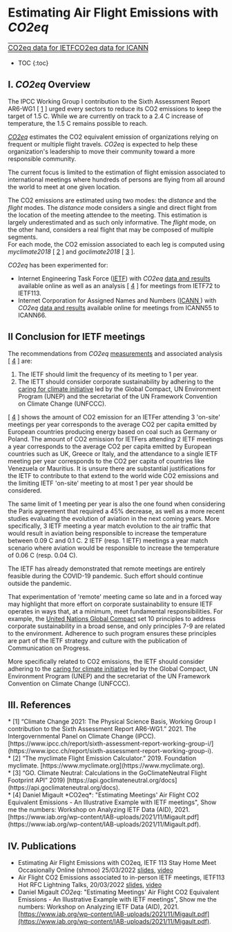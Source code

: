 
# Estimating Air Flight Emissions with *CO2eq*


  <html>
  <style>
  table, th, td {
    border: 0px none;
    padding: 0px;
  }
  </style>
  <body>
    <table style="width:100%">
          <tr>
<td><a href='https://mglt.github.io/co2eq/IETF/IETF'> CO2eq data for IETF</a></td>
<td><a href='https://mglt.github.io/co2eq/ICANN/ICANN'> CO2eq data for ICANN</a></td>
<td> </td>
<td> </td>
<td> </td>
<td> </td>
      </tr>
    </table>
  </body>
  </html>

<!--
## Table of Contents 

* [I. *CO2eq* Overview](#sec-overview)
* [II. Application to International Meetings](#sec-applications)
  * [II.1. Internet Engineering Task Force (IETF)](#sec-ietf)
* [III. References](#sec-ref)
-->

* TOC
{:toc}

## I. *CO2eq* Overview

The IPCC Working Group I contribution to the Sixth Assessment Report AR6-WG1 [ [1](#ar6-wg1) ] urged every sectors to reduce its CO2 emissions to keep the target of 1.5 C. 
While we are currently on track to a 2.4 C increase of temperature, the 1.5 C remains possible to reach. 

[*CO2eq*](https://github.com/mglt/co2eq) estimates the CO2 equivalent emission of organizations relying on frequent or multiple flight travels. 
*CO2eq* is expected to help these organization's leadership to move their community toward a more responsible community. 

The current focus is limited to the estimation of flight emission associated to international meetings where hundreds of persons are flying from all around the world to meet at one given location. 

The CO2 emissions are estimated using two modes: the *distance* and the *flight* modes. 
The *distance* mode considers a single and direct flight from the location of the meeting attendee to the meeting. This estimation is largely underestimated and as such only informative. 
The *flight* mode, on the other hand, considers a real flight that may be composed of multiple segments.  
For each mode, the CO2 emission associated to each leg is computed using *myclimate2018* [ [2](#myclimate) ] and *goclimate2018* [ [3](#goclimate) ]. 

*CO2eq* has been experimented for:

*  Internet Engineering Task Force ([IETF](https://www.ietf.org)) with *CO2eq* [data and results](https://mglt.github.io/co2eq/IETF/IETF) available online as well as an analysis [ [4](#coe2eq-aid) ] for meetings from IETF72 to IETF113. 
* Internet Corporation for Assigned Names and Numbers ([ICANN ](https://www.icann.org/)) with *CO2eq* [data and results](https://mglt.github.io/co2eq/ICANN/ICANN) available online for meetings from ICANN55 to ICANN66.

## II Conclusion for IETF meetings

The recommendations from *CO2eq* [measurements](https://mglt.github.io/co2eq/IETF/IETF) and associated analysis [ [4](#coe2eq-aid) ] are:

1. The IETF should limit the frequency of its meeting to 1 per year.
2. The IETT should consider corporate sustainability by adhering to the [caring for climate initiative](https://d306pr3pise04h.cloudfront.net/docs/publications%2FC4C_Statement.pdf) led by the Global Compact, UN Environment Program (UNEP) and the secretariat of the UN Framework Convention on Climate Change (UNFCCC). 

[ [4](#coe2eq-aid) ] shows the amount of CO2 emission for an IETFer attending 3 'on-site' meetings per year corresponds to the average CO2 per capita emitted by European countries producing energy based on coal such as Germany or Poland. The amount of CO2 emission for IETFers  attending 2 IETF meetings a year corresponds to the average CO2 per capita emitted by European countries such as UK, Greece or Italy, and the attendance to a single IETF meeting per year corresponds to the CO2 per capita of countries like Venezuela  or Mauritius. It is unsure there are substantial justifications for the IETF to contribute to that extend to the world wide CO2 emissions and the limiting  IETF 'on-site' meeting to at most 1 per year should be considered.  

The same limit of 1 meeting per year is also the one found when considering the Paris agreement that required a 45% decrease, as well as a more recent studies evaluating the evolution of aviation in the next coming years. More specifically, 3 IETF meeting a year match evolution to the air traffic that would result in aviation being responsible to increase the temperature between 0.09 C and 0.1 C. 2 IETF (resp. 1 IETF) meetings a year match scenario where aviation would be responsible to increase the temperature of 0.06 C (resp. 0.04 C).

The IETF has already demonstrated that remote meetings are entirely feasible during the COVID-19 pandemic. Such effort should continue outside the pandemic.


That experimentation of 'remote' meeting came so late and in a forced way may highlight that more effort on corporate sustainability to ensure IETF operates in ways that, at a minimum, meet fundamental responsibilities. For example, the [United Nations Global Compact](https://www.unglobalcompact.org) set 10 principles to address corporate sustainability in a broad sense, and only principles 7-9 are related to the environment. Adherence to such program ensures these principles are part of the IETF strategy and culture with the publication of Communication on Progress. 

More specifically related to CO2 emissions, the IETF should consider adhering to the [caring for climate initiative](https://d306pr3pise04h.cloudfront.net/docs/publications%2FC4C_Statement.pdf) led by the Global Compact, UN Environment Program (UNEP) and the secretariat of the UN Framework Convention on Climate Change (UNFCCC). 

## III. References

<div id="ar6-wg1"></div>
* [1] “Climate Change 2021: The Physical Science Basis, Working Group I contribution to the Sixth Assessment Report AR6-WG1.” 2021. The Intergovernmental Panel on Climate Change (IPCC). [https://www.ipcc.ch/report/sixth-assessment-report-working-group-i/](https://www.ipcc.ch/report/sixth-assessment-report-working-group-i).
<div id="myclimate"></div>
* [2] “The myclimate Flight Emission Calculator.” 2019. Foundation myclimate. [https://www.myclimate.org](https://www.myclimate.org).
<div id="goclimate"></div> 
* [3] “GO. Climate Neutral: Calculations in the GoClimateNeutral Flight Footprint API” 2019) [https://api.goclimateneutral.org/docs](https://api.goclimateneutral.org/docs).
<div id="coe2eq-aid"> </div>
* [4]  Daniel Migault *CO2eq*: "Estimating Meetings' Air Flight CO2 Equivalent Emissions - An Illustrative Example with IETF meetings", Show me the numbers: Workshop on Analyzing IETF Data (AID), 2021. [https://www.iab.org/wp-content/IAB-uploads/2021/11/Migault.pdf](https://www.iab.org/wp-content/IAB-uploads/2021/11/Migault.pdf). 

## IV. Publications

* Estimating Air Flight Emissions with CO2eq, IETF 113 Stay Home Meet Occasionally Online (shmoo) 25/03/2022 [slides](https://datatracker.ietf.org/meeting/113/materials/slides-113-shmoo-air-flight-co-2-emissions-associated-to-ietf-meetings-00), [video](https://www.youtube.com/watch?v=JnnPIBmSD28)
* Air Flight CO2 Emissions associated to in-person IETF meetings, IETF113 Hot RFC Lightning Talks, 20/03/2022 [slides](https://datatracker.ietf.org/meeting/113/materials/slides-113-hotrfc-sessa-migault-00), [video](https://www.youtube.com/watch?v=rt-2H_AAucc)
* Daniel Migault *CO2eq*: "Estimating Meetings' Air Flight CO2 Equivalent Emissions - An Illustrative Example with IETF meetings", Show me the numbers: Workshop on Analyzing IETF Data (AID), 2021. [https://www.iab.org/wp-content/IAB-uploads/2021/11/Migault.pdf](https://www.iab.org/wp-content/IAB-uploads/2021/11/Migault.pdf).
